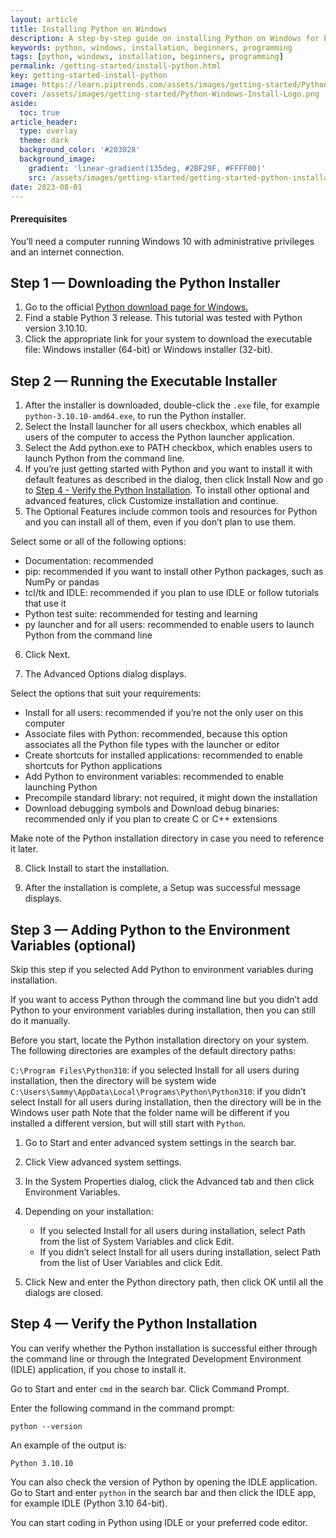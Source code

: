 ```yaml
---
layout: article
title: Installing Python on Windows
description: A step-by-step guide on installing Python on Windows for beginners.
keywords: python, windows, installation, beginners, programming
tags: [python, windows, installation, beginners, programming]
permalink: /getting-started/install-python.html
key: getting-started-install-python
image: https://learn.piptrends.com/assets/images/getting-started/Python-docx-Icon.png
cover: /assets/images/getting-started/Python-Windows-Install-Logo.png
aside:
  toc: true
article_header:
  type: overlay
  theme: dark
  background_color: '#203028'
  background_image:
    gradient: 'linear-gradient(135deg, #2BF29F, #FFFF00)'
    src: /assets/images/getting-started/getting-started-python-installation-cover.png
date: 2023-08-01
---
```


#### Prerequisites
You’ll need a computer running Windows 10 with administrative privileges and an internet connection.

## Step 1 — Downloading the Python Installer

1. Go to the official [Python download page for Windows.](https://www.python.org/downloads/windows/)
2. Find a stable Python 3 release. This tutorial was tested with Python version 3.10.10.
3. Click the appropriate link for your system to download the executable file: Windows installer (64-bit) or Windows installer (32-bit).


## Step 2 — Running the Executable Installer

1. After the installer is downloaded, double-click the ```.exe``` file, for example ```python-3.10.10-amd64.exe```, to run the Python installer.
2. Select the Install launcher for all users checkbox, which enables all users of the computer to access the Python launcher application.
3. Select the Add python.exe to PATH checkbox, which enables users to launch Python from the command line.
4. If you’re just getting started with Python and you want to install it with default features as described in the dialog, then click Install Now and go to [Step 4 - Verify the Python Installation](#step-4--verify-the-python-installation). To install other optional and advanced features, click Customize installation and continue.
5. The Optional Features include common tools and resources for Python and you can install all of them, even if you don’t plan to use them.

Select some or all of the following options:
* Documentation: recommended
* pip: recommended if you want to install other Python packages, such as NumPy or pandas
* tcl/tk and IDLE: recommended if you plan to use IDLE or follow tutorials that use it
* Python test suite: recommended for testing and learning
* py launcher and for all users: recommended to enable users to launch Python from the command line

6. Click Next.

7. The Advanced Options dialog displays.

Select the options that suit your requirements:

* Install for all users: recommended if you’re not the only user on this computer
* Associate files with Python: recommended, because this option associates all the Python file types with the launcher or editor
* Create shortcuts for installed applications: recommended to enable shortcuts for Python applications
* Add Python to environment variables: recommended to enable launching Python
* Precompile standard library: not required, it might down the installation
* Download debugging symbols and Download debug binaries: recommended only if you plan to create C or C++ extensions

Make note of the Python installation directory in case you need to reference it later.

8. Click Install to start the installation.

9. After the installation is complete, a Setup was successful message displays.

## Step 3 — Adding Python to the Environment Variables (optional)
Skip this step if you selected Add Python to environment variables during installation.

If you want to access Python through the command line but you didn’t add Python to your environment variables during installation, then you can still do it manually.

Before you start, locate the Python installation directory on your system. The following directories are examples of the default directory paths:

```C:\Program Files\Python310```: if you selected Install for all users during installation, then the directory will be system wide
```C:\Users\Sammy\AppData\Local\Programs\Python\Python310```: if you didn’t select Install for all users during installation, then the directory will be in the Windows user path
Note that the folder name will be different if you installed a different version, but will still start with ```Python```.

1. Go to Start and enter advanced system settings in the search bar.
2. Click View advanced system settings.
3. In the System Properties dialog, click the Advanced tab and then click Environment Variables.
4. Depending on your installation:

    * If you selected Install for all users during installation, select Path from the list of System Variables and click Edit.
    * If you didn’t select Install for all users during installation, select Path from the list of User Variables and click Edit.
5. Click New and enter the Python directory path, then click OK until all the dialogs are closed.

## Step 4 — Verify the Python Installation
You can verify whether the Python installation is successful either through the command line or through the Integrated Development Environment (IDLE) application, if you chose to install it.

Go to Start and enter ```cmd``` in the search bar. Click Command Prompt.

Enter the following command in the command prompt:

```
python --version
```

An example of the output is:

```
Python 3.10.10
```

You can also check the version of Python by opening the IDLE application. Go to Start and enter ```python``` in the search bar and then click the IDLE app, for example IDLE (Python 3.10 64-bit).

You can start coding in Python using IDLE or your preferred code editor.
